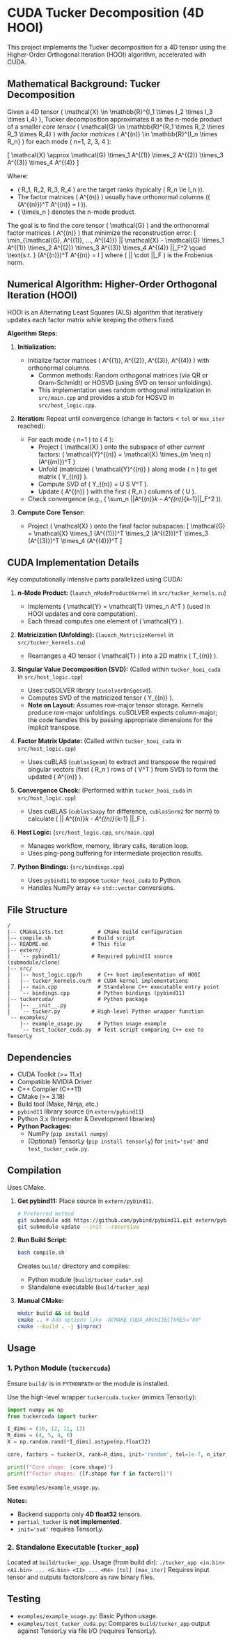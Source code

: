 # CUDA Tucker Decomposition (4D HOOI)

This project implements the Tucker decomposition for a 4D tensor using the Higher-Order Orthogonal Iteration (HOOI) algorithm, accelerated with CUDA.

## Mathematical Background: Tucker Decomposition

Given a 4D tensor \( \mathcal{X} \in \mathbb{R}^{I_1 \times I_2 \times I_3 \times I_4} \), Tucker decomposition approximates it as the n-mode product of a smaller *core tensor* \( \mathcal{G} \in \mathbb{R}^{R_1 \times R_2 \times R_3 \times R_4} \) with *factor matrices* \( A^{(n)} \in \mathbb{R}^{I_n \times R_n} \) for each mode \( n=1, 2, 3, 4 \):

\[
\mathcal{X} \approx \mathcal{G} \times_1 A^{(1)} \times_2 A^{(2)} \times_3 A^{(3)} \times_4 A^{(4)}
\]

Where:
- \( R_1, R_2, R_3, R_4 \) are the target ranks (typically \( R_n \le I_n \)).
- The factor matrices \( A^{(n)} \) usually have orthonormal columns (\( (A^{(n)})^T A^{(n)} = I \)).
- \( \times_n \) denotes the n-mode product.

The goal is to find the core tensor \( \mathcal{G} \) and the orthonormal factor matrices \( A^{(n)} \) that minimize the reconstruction error:
\[
\min_{\mathcal{G}, A^{(1)}, ..., A^{(4)}} || \mathcal{X} - \mathcal{G} \times_1 A^{(1)} \times_2 A^{(2)} \times_3 A^{(3)} \times_4 A^{(4)} ||_F^2 \quad \text{s.t. } (A^{(n)})^T A^{(n)} = I
\]
where \( || \cdot ||_F \) is the Frobenius norm.

## Numerical Algorithm: Higher-Order Orthogonal Iteration (HOOI)

HOOI is an Alternating Least Squares (ALS) algorithm that iteratively updates each factor matrix while keeping the others fixed.

**Algorithm Steps:**

1.  **Initialization:**
    *   Initialize factor matrices \( A^{(1)}, A^{(2)}, A^{(3)}, A^{(4)} \) with orthonormal columns.
        *   Common methods: Random orthogonal matrices (via QR or Gram-Schmidt) or HOSVD (using SVD on tensor unfoldings).
        *   This implementation uses random orthogonal initialization in `src/main.cpp` and provides a *stub* for HOSVD in `src/host_logic.cpp`.

2.  **Iteration:** Repeat until convergence (change in factors < `tol` or `max_iter` reached):
    *   For each mode \( n=1 \) to \( 4 \):
        *   Project \( \mathcal{X} \) onto the subspace of other *current* factors:
            \( \mathcal{Y}^{(n)} = \mathcal{X} \times_{m \neq n} (A^{(m)})^T \)
        *   Unfold (matricize) \( \mathcal{Y}^{(n)} \) along mode \( n \) to get matrix \( Y_{(n)} \).
        *   Compute SVD of \( Y_{(n)} = U S V^T \).
        *   Update \( A^{(n)} \) with the first \( R_n \) columns of \( U \).
    *   Check convergence (e.g., \( \sum_n ||A^{(n)}_k - A^{(n)}_{k-1}||_F^2 \)).

3.  **Compute Core Tensor:**
    *   Project \( \mathcal{X} \) onto the final factor subspaces:
        \[
        \mathcal{G} = \mathcal{X} \times_1 (A^{(1)})^T \times_2 (A^{(2)})^T \times_3 (A^{(3)})^T \times_4 (A^{(4)})^T
        \]

## CUDA Implementation Details

Key computationally intensive parts parallelized using CUDA:

1.  **n-Mode Product:** (`launch_nModeProductKernel` in `src/tucker_kernels.cu`)
    *   Implements \( \mathcal{Y} = \mathcal{T} \times_n A^T \) (used in HOOI updates and core computation).
    *   Each thread computes one element of \( \mathcal{Y} \).

2.  **Matricization (Unfolding):** (`launch_MatricizeKernel` in `src/tucker_kernels.cu`)
    *   Rearranges a 4D tensor \( \mathcal{T} \) into a 2D matrix \( T_{(n)} \).

3.  **Singular Value Decomposition (SVD):** (Called within `tucker_hooi_cuda` in `src/host_logic.cpp`)
    *   Uses cuSOLVER library (`cusolverDnSgesvd`).
    *   Computes SVD of the matricized tensor \( Y_{(n)} \).
    *   **Note on Layout:** Assumes row-major tensor storage. Kernels produce row-major unfoldings. cuSOLVER expects column-major; the code handles this by passing appropriate dimensions for the implicit transpose.

4.  **Factor Matrix Update:** (Called within `tucker_hooi_cuda` in `src/host_logic.cpp`)
    *   Uses cuBLAS (`cublasSgeam`) to extract and transpose the required singular vectors (first \( R_n \) rows of \( V^T \) from SVD) to form the updated \( A^{(n)} \).

5.  **Convergence Check:** (Performed within `tucker_hooi_cuda` in `src/host_logic.cpp`)
    *   Uses cuBLAS (`cublasSaxpy` for difference, `cublasSnrm2` for norm) to calculate \( || A^{(n)}_k - A^{(n)}_{k-1} ||_F \).

6.  **Host Logic:** (`src/host_logic.cpp`, `src/main.cpp`)
    *   Manages workflow, memory, library calls, iteration loop.
    *   Uses ping-pong buffering for intermediate projection results.

7.  **Python Bindings:** (`src/bindings.cpp`)
    *   Uses `pybind11` to expose `tucker_hooi_cuda` to Python.
    *   Handles NumPy array <-> `std::vector` conversions.

## File Structure

```
/
|-- CMakeLists.txt           # CMake build configuration
|-- compile.sh             # Build script
|-- README.md              # This file
|-- extern/
|   `-- pybind11/          # Required pybind11 source (submodule/clone)
|-- src/
|   |-- host_logic.cpp/h     # C++ host implementation of HOOI
|   |-- tucker_kernels.cu/h  # CUDA kernel implementations
|   |-- main.cpp             # Standalone C++ executable entry point
|   `-- bindings.cpp         # Python bindings (pybind11)
|-- tuckercuda/              # Python package
|   |-- __init__.py
|   `-- tucker.py          # High-level Python wrapper function
`-- examples/
    |-- example_usage.py     # Python usage example
    `-- test_tucker_cuda.py  # Test script comparing C++ exe to TensorLy
```

## Dependencies

-   CUDA Toolkit (>= 11.x)
-   Compatible NVIDIA Driver
-   C++ Compiler (C++11)
-   CMake (>= 3.18)
-   Build tool (Make, Ninja, etc.)
-   `pybind11` library source (in `extern/pybind11`)
-   Python 3.x (Interpreter & Development libraries)
-   **Python Packages:**
    -   NumPy (`pip install numpy`)
    -   (Optional) TensorLy (`pip install tensorly`) for `init='svd'` and `test_tucker_cuda.py`.

## Compilation

Uses CMake.

1.  **Get pybind11:** Place source in `extern/pybind11`.
    ```bash
    # Preferred method
    git submodule add https://github.com/pybind/pybind11.git extern/pybind11
    git submodule update --init --recursive
    ```

2.  **Run Build Script:**
    ```bash
    bash compile.sh
    ```
    Creates `build/` directory and compiles:
    *   Python module (`build/tucker_cuda*.so`)
    *   Standalone executable (`build/tucker_app`)

3.  **Manual CMake:**
    ```bash
    mkdir build && cd build
    cmake .. # Add options like -DCMAKE_CUDA_ARCHITECTURES="80"
    cmake --build . -j $(nproc)
    ```

## Usage

### 1. Python Module (`tuckercuda`)

Ensure `build/` is in `PYTHONPATH` or the module is installed.

Use the high-level wrapper `tuckercuda.tucker` (mimics TensorLy):

```python
import numpy as np
from tuckercuda import tucker

I_dims = (10, 12, 11, 13)
R_dims = (4, 5, 4, 6)
X = np.random.rand(*I_dims).astype(np.float32)

core, factors = tucker(X, rank=R_dims, init='random', tol=1e-7, n_iter_max=100)

print(f"Core shape: {core.shape}")
print(f"Factor shapes: {[f.shape for f in factors]}")
```
See `examples/example_usage.py`.

**Notes:**
*   Backend supports only **4D float32** tensors.
*   `partial_tucker` is **not implemented**.
*   `init='svd'` requires TensorLy.

### 2. Standalone Executable (`tucker_app`)

Located at `build/tucker_app`.
Usage (from build dir): `./tucker_app <in.bin> <A1.bin> ... <G.bin> <I1> ... <R4> [tol] [max_iter]`
Requires input tensor and outputs factors/core as raw binary files.

## Testing

-   `examples/example_usage.py`: Basic Python usage.
-   `examples/test_tucker_cuda.py`: Compares `build/tucker_app` output against TensorLy via file I/O (requires TensorLy). 